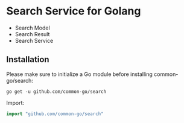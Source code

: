 # Search Service for Golang
- Search Model
- Search Result
- Search Service

## Installation
Please make sure to initialize a Go module before installing common-go/search:

```shell
go get -u github.com/common-go/search
```

Import:

```go
import "github.com/common-go/search"
```
